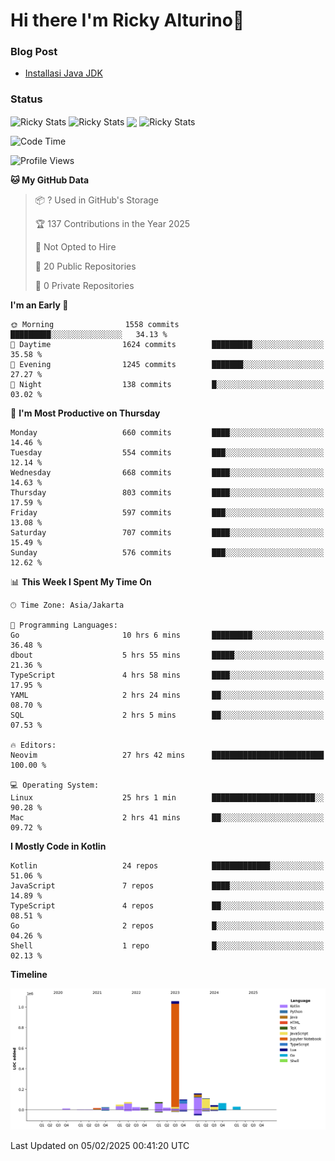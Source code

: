 # Hi there I'm Ricky Alturino👋

### Blog Post

<!-- BLOG-POST-LIST:START -->

- [Installasi Java JDK](https://onirutla.medium.com/installasi-java-jdk-ec701beeb5cb?source=rss-d9d81c918cc9------2)
<!-- BLOG-POST-LIST:END -->

### Status

<img align="center" alt="Ricky Stats" src="https://github-readme-stats.vercel.app/api?username=Alturino&theme=dark&show_icons=true&hide_border=false" />
<img align="center" alt="Ricky Stats" src="https://github-readme-stats.vercel.app/api/top-langs/?username=Alturino&theme=dark&show_icons=true&layout=compact"/>
<img align="center" width="640px" src="https://github-readme-stats.vercel.app/api/wakatime?username=Alturino&layout=compact&hide_border=true&theme=dark">
<img align="center" alt="Ricky Stats" src="https://leetcard.jacoblin.cool/onirutla?border=0&radius=20&ext=activity"/>

<!--START_SECTION:waka-->
![Code Time](http://img.shields.io/badge/Code%20Time-942%20hrs%203%20mins-blue)

![Profile Views](http://img.shields.io/badge/Profile%20Views-0-blue)

**🐱 My GitHub Data** 

> 📦 ? Used in GitHub's Storage 
 > 
> 🏆 137 Contributions in the Year 2025
 > 
> 🚫 Not Opted to Hire
 > 
> 📜 20 Public Repositories 
 > 
> 🔑 0 Private Repositories 
 > 
**I'm an Early 🐤** 

```text
🌞 Morning                1558 commits        █████████░░░░░░░░░░░░░░░░   34.13 % 
🌆 Daytime                1624 commits        █████████░░░░░░░░░░░░░░░░   35.58 % 
🌃 Evening                1245 commits        ███████░░░░░░░░░░░░░░░░░░   27.27 % 
🌙 Night                  138 commits         █░░░░░░░░░░░░░░░░░░░░░░░░   03.02 % 
```
📅 **I'm Most Productive on Thursday** 

```text
Monday                   660 commits         ████░░░░░░░░░░░░░░░░░░░░░   14.46 % 
Tuesday                  554 commits         ███░░░░░░░░░░░░░░░░░░░░░░   12.14 % 
Wednesday                668 commits         ████░░░░░░░░░░░░░░░░░░░░░   14.63 % 
Thursday                 803 commits         ████░░░░░░░░░░░░░░░░░░░░░   17.59 % 
Friday                   597 commits         ███░░░░░░░░░░░░░░░░░░░░░░   13.08 % 
Saturday                 707 commits         ████░░░░░░░░░░░░░░░░░░░░░   15.49 % 
Sunday                   576 commits         ███░░░░░░░░░░░░░░░░░░░░░░   12.62 % 
```


📊 **This Week I Spent My Time On** 

```text
🕑︎ Time Zone: Asia/Jakarta

💬 Programming Languages: 
Go                       10 hrs 6 mins       █████████░░░░░░░░░░░░░░░░   36.48 % 
dbout                    5 hrs 55 mins       █████░░░░░░░░░░░░░░░░░░░░   21.36 % 
TypeScript               4 hrs 58 mins       ████░░░░░░░░░░░░░░░░░░░░░   17.95 % 
YAML                     2 hrs 24 mins       ██░░░░░░░░░░░░░░░░░░░░░░░   08.70 % 
SQL                      2 hrs 5 mins        ██░░░░░░░░░░░░░░░░░░░░░░░   07.53 % 

🔥 Editors: 
Neovim                   27 hrs 42 mins      █████████████████████████   100.00 % 

💻 Operating System: 
Linux                    25 hrs 1 min        ███████████████████████░░   90.28 % 
Mac                      2 hrs 41 mins       ██░░░░░░░░░░░░░░░░░░░░░░░   09.72 % 
```

**I Mostly Code in Kotlin** 

```text
Kotlin                   24 repos            █████████████░░░░░░░░░░░░   51.06 % 
JavaScript               7 repos             ████░░░░░░░░░░░░░░░░░░░░░   14.89 % 
TypeScript               4 repos             ██░░░░░░░░░░░░░░░░░░░░░░░   08.51 % 
Go                       2 repos             █░░░░░░░░░░░░░░░░░░░░░░░░   04.26 % 
Shell                    1 repo              █░░░░░░░░░░░░░░░░░░░░░░░░   02.13 % 
```



**Timeline**

![Lines of Code chart](https://raw.githubusercontent.com/Alturino/Alturino/main/assets/bar_graph.png)


 Last Updated on 05/02/2025 00:41:20 UTC
<!--END_SECTION:waka-->
